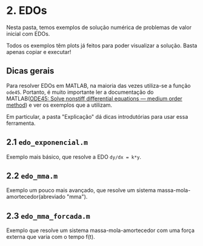 # 2. EDOs

Nesta pasta, temos exemplos de solução numérica de problemas de valor inicial com EDOs.

Todos os exemplos têm plots já feitos para poder visualizar a solução. Basta apenas copiar e executar!

## Dicas gerais

Para resolver EDOs em MATLAB, na maioria das vezes utiliza-se a função `ode45`. Portanto, é muito importante ler a documentação do MATLAB([ODE45: Solve nonstiff differential equations — medium order method](https://www.mathworks.com/help/matlab/ref/ode45.html)) e ver os exemplos que a utilizam.

Em particular, a pasta "Explicação" dá dicas introdutórias para usar essa ferramenta.

## 2.1 `edo_exponencial.m`

Exemplo mais básico, que resolve a EDO `dy/dx = k*y`.

## 2.2 `edo_mma.m`

Exemplo um pouco mais avançado, que resolve um sistema massa-mola-amortecedor(abreviado "mma").

## 2.3 `edo_mma_forcada.m`

Exemplo que resolve um sistema massa-mola-amortecedor com uma força externa que varia com o tempo f(t).